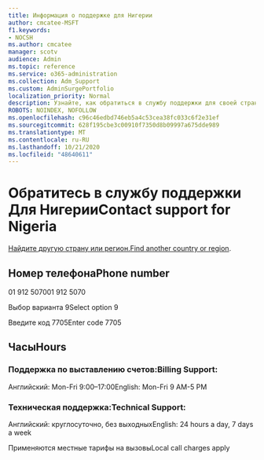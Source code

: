 ```yaml
---
title: Информация о поддержке для Нигерии
author: cmcatee-MSFT
f1.keywords:
- NOCSH
ms.author: cmcatee
manager: scotv
audience: Admin
ms.topic: reference
ms.service: o365-administration
ms.collection: Adm_Support
ms.custom: AdminSurgePortfolio
localization_priority: Normal
description: Узнайте, как обратиться в службу поддержки для своей страны или региона.
ROBOTS: NOINDEX, NOFOLLOW
ms.openlocfilehash: c96c46edbd746eb5a4c53cea38fc033c6f2e31ef
ms.sourcegitcommit: 628f195cbe3c00910f7350d8b09997a675dde989
ms.translationtype: MT
ms.contentlocale: ru-RU
ms.lasthandoff: 10/21/2020
ms.locfileid: "48640611"
---
```

# <a name="contact-support-for-nigeria"></a><span data-ttu-id="01a95-103">Обратитесь в службу поддержки Для Нигерии</span><span class="sxs-lookup"><span data-stu-id="01a95-103">Contact support for Nigeria</span></span>

<span data-ttu-id="01a95-104">[Найдите другую страну или регион.](../contact-support-for-business-products.md)</span><span class="sxs-lookup"><span data-stu-id="01a95-104">[Find another country or region](../contact-support-for-business-products.md).</span></span>

## <a name="phone-number"></a><span data-ttu-id="01a95-105">Номер телефона</span><span class="sxs-lookup"><span data-stu-id="01a95-105">Phone number</span></span>
<span data-ttu-id="01a95-106">01 912 5070</span><span class="sxs-lookup"><span data-stu-id="01a95-106">01 912 5070</span></span>

<span data-ttu-id="01a95-107">Выбор варианта 9</span><span class="sxs-lookup"><span data-stu-id="01a95-107">Select option 9</span></span>

<span data-ttu-id="01a95-108">Введите код 7705</span><span class="sxs-lookup"><span data-stu-id="01a95-108">Enter code 7705</span></span>

## <a name="hours"></a><span data-ttu-id="01a95-109">Часы</span><span class="sxs-lookup"><span data-stu-id="01a95-109">Hours</span></span>
### <a name="billing-support"></a><span data-ttu-id="01a95-110">Поддержка по выставлению счетов:</span><span class="sxs-lookup"><span data-stu-id="01a95-110">Billing Support:</span></span>

<span data-ttu-id="01a95-111">Английский: Mon-Fri 9:00–17:00</span><span class="sxs-lookup"><span data-stu-id="01a95-111">English: Mon-Fri 9 AM-5 PM</span></span>

### <a name="technical-support"></a><span data-ttu-id="01a95-112">Техническая поддержка:</span><span class="sxs-lookup"><span data-stu-id="01a95-112">Technical Support:</span></span>

<span data-ttu-id="01a95-113">Английский: круглосуточно, без выходных</span><span class="sxs-lookup"><span data-stu-id="01a95-113">English: 24 hours a day, 7 days a week</span></span>

<span data-ttu-id="01a95-114">Применяются местные тарифы на вызовы</span><span class="sxs-lookup"><span data-stu-id="01a95-114">Local call charges apply</span></span>
